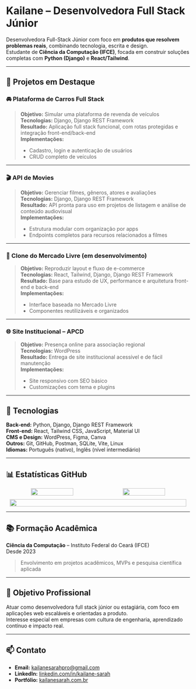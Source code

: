 # Kailane – Desenvolvedora Full Stack Júnior

Desenvolvedora Full-Stack Júnior com foco em **produtos que resolvem problemas reais**, combinando tecnologia, escrita e design.  
Estudante de **Ciência da Computação (IFCE)**, focada em construir soluções completas com **Python (Django)** e **React/Tailwind**. 

---

## 🚀 Projetos em Destaque

### 🚘 Plataforma de Carros Full Stack
> **Objetivo:** Simular uma plataforma de revenda de veículos  
> **Tecnologias:** Django, Django REST Framework  
> **Resultado:** Aplicação full stack funcional, com rotas protegidas e integração front-end/back-end  
> **Implementações:**  
> - Cadastro, login e autenticação de usuários  
> - CRUD completo de veículos  

---

### 🎬 API de Movies
> **Objetivo:** Gerenciar filmes, gêneros, atores e avaliações  
> **Tecnologias:** Django, Django REST Framework  
> **Resultado:** API pronta para uso em projetos de listagem e análise de conteúdo audiovisual  
> **Implementações:**  
> - Estrutura modular com organização por apps  
> - Endpoints completos para recursos relacionados a filmes  

---

### 🛒 Clone do Mercado Livre (em desenvolvimento)
> **Objetivo:** Reproduzir layout e fluxo de e-commerce  
> **Tecnologias:** React, Tailwind, Django, Django REST Framework  
> **Resultado:** Base para estudo de UX, performance e arquitetura front-end e back-end  
> **Implementações:**  
> - Interface baseada no Mercado Livre  
> - Componentes reutilizáveis e organizados  

---

### 🌐 Site Institucional – APCD
> **Objetivo:** Presença online para associação regional  
> **Tecnologias:** WordPress  
> **Resultado:** Entrega de site institucional acessível e de fácil manutenção  
> **Implementações:**  
> - Site responsivo com SEO básico  
> - Customizações com tema e plugins  

---

## 🧠 Tecnologias

**Back-end:** Python, Django, Django REST Framework  
**Front-end:** React, Tailwind CSS, JavaScript, Material UI  
**CMS e Design:** WordPress, Figma, Canva  
**Outros:** Git, GitHub, Postman, SQLite, Vite, Linux  
**Idiomas:** Português (nativo), Inglês (nível intermediário)  

---

## 📊 Estatísticas GitHub

<div align="center" style="display: flex; flex-wrap: wrap; justify-content: center; gap: 10px;">

  <!-- Top Langs -->
  <img src="https://github-readme-stats.vercel.app/api/top-langs/?username=kailanesarah&layout=compact&langs_count=6&theme=dracula" width="48%" />

  <!-- Streak -->
  <img src="https://streak-stats.demolab.com/?user=kailanesarah&theme=dracula" width="48%" />

  <!-- Trophies -->
  <img src="https://github-profile-trophy.vercel.app/?username=kailanesarah&theme=dracula&no-bg=true&margin-w=10&margin-h=10&row=1&column=6" width="98%" />

</div>




---

## 📚 Formação Acadêmica

**Ciência da Computação** – Instituto Federal do Ceará (IFCE)  
Desde 2023  
> Envolvimento em projetos acadêmicos, MVPs e pesquisa científica aplicada  

---

## 🎯 Objetivo Profissional

Atuar como desenvolvedora full stack júnior ou estagiária, com foco em aplicações web escaláveis e orientadas a produto.  
Interesse especial em empresas com cultura de engenharia, aprendizado contínuo e impacto real.

---

## 📫 Contato

- **Email:** kailanesarahpro@gmail.com  
- **LinkedIn:** [linkedin.com/in/kailane-sarah](https://www.linkedin.com/in/kailane-sarah/)  
- **Portfólio:** [kailanesarah.com.br](https://kailane-sarah-portfolio-omega-pearl.vercel.app/)

